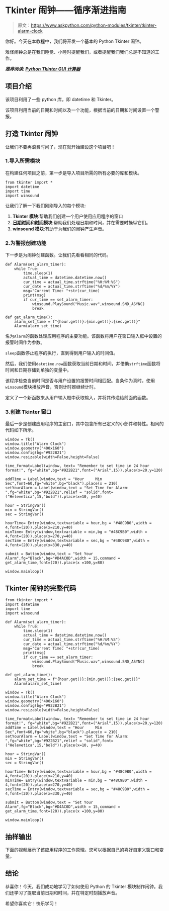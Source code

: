 # Tkinter 闹钟——循序渐进指南

> 原文：<https://www.askpython.com/python-modules/tkinter/tkinter-alarm-clock>

你好。今天在本教程中，我们将开发一个基本的 Python Tkinter 闹钟。

难怪闹钟总是在我们睡觉、小睡时提醒我们，或者提醒我们我们总是不知道的工作。

***推荐阅读: [Python Tkinter GUI 计算器](https://www.askpython.com/python/examples/gui-calculator-using-tkinter)***

## 项目介绍

该项目利用了一些 python 库，即 datetime 和 Tkinter。

该项目利用当前的日期和时间以及一个功能，根据当前的日期和时间设置一个警报。

## 打造 Tkinter 闹钟

让我们不要再浪费时间了，现在就开始建设这个项目吧！

### 1.导入所需模块

在构建任何项目之前，第一步是导入项目所需的所有必要的库和模块。

```
from tkinter import *
import datetime
import time
import winsound

```

让我们了解一下我们刚刚导入的每个模块:

1.  **Tkinter 模块**:帮助我们创建一个用户使用应用程序的窗口
2.  **[日期时间](https://www.askpython.com/python-modules/python-datetime-module)和[时间](https://www.askpython.com/python-modules/python-time-module)模块**:帮助我们处理日期和时间，并在需要时操纵它们。
3.  **winsound 模块**:有助于为我们的闹钟产生声音。

### 2.为警报创建功能

下一步是为闹钟创建函数。让我们先看看相同的代码。

```
def Alarm(set_alarm_timer):
    while True:
        time.sleep(1)
        actual_time = datetime.datetime.now()
        cur_time = actual_time.strftime("%H:%M:%S")
        cur_date = actual_time.strftime("%d/%m/%Y")
        msg="Current Time: "+str(cur_time)
        print(msg)
        if cur_time == set_alarm_timer:
            winsound.PlaySound("Music.wav",winsound.SND_ASYNC)
            break

def get_alarm_time():
    alarm_set_time = f"{hour.get()}:{min.get()}:{sec.get()}"
    Alarm(alarm_set_time)

```

名为`Alarm`的函数处理应用程序的主要功能。该函数将用户在窗口输入框中设置的报警时间作为参数。

`sleep`函数停止程序的执行，直到得到用户输入的时间值。

然后，我们使用`datetime.now`函数获取当前日期和时间，并借助`strftime`函数将时间和日期存储到单独的变量中。

该程序检查当前时间是否与用户设置的报警时间相匹配。当条件为真时，使用`winsound`模块播放声音，否则计时器继续计时。

定义了一个新函数来从用户输入框中获取输入，并将其传递给前面的函数。

### 3.创建 Tkinter 窗口

最后一步是创建应用程序的主窗口，其中包含所有已定义的小部件和特性。相同的代码如下所示。

```
window = Tk()
window.title("Alarm Clock")
window.geometry("400x160")
window.config(bg="#922B21")
window.resizable(width=False,height=False)

time_format=Label(window, text= "Remember to set time in 24 hour format!", fg="white",bg="#922B21",font=("Arial",15)).place(x=20,y=120)

addTime = Label(window,text = "Hour     Min     Sec",font=60,fg="white",bg="black").place(x = 210)
setYourAlarm = Label(window,text = "Set Time for Alarm: ",fg="white",bg="#922B21",relief = "solid",font=("Helevetica",15,"bold")).place(x=10, y=40)

hour = StringVar()
min = StringVar()
sec = StringVar()

hourTime= Entry(window,textvariable = hour,bg = "#48C9B0",width = 4,font=(20)).place(x=210,y=40)
minTime= Entry(window,textvariable = min,bg = "#48C9B0",width = 4,font=(20)).place(x=270,y=40)
secTime = Entry(window,textvariable = sec,bg = "#48C9B0",width = 4,font=(20)).place(x=330,y=40)

submit = Button(window,text = "Set Your Alarm",fg="Black",bg="#D4AC0D",width = 15,command = get_alarm_time,font=(20)).place(x =100,y=80)

window.mainloop()

```

## Tkinter 闹钟的完整代码

```
from tkinter import *
import datetime
import time
import winsound

def Alarm(set_alarm_timer):
    while True:
        time.sleep(1)
        actual_time = datetime.datetime.now()
        cur_time = actual_time.strftime("%H:%M:%S")
        cur_date = actual_time.strftime("%d/%m/%Y")
        msg="Current Time: "+str(cur_time)
        print(msg)
        if cur_time == set_alarm_timer:
            winsound.PlaySound("Music.wav",winsound.SND_ASYNC)
            break

def get_alarm_time():
    alarm_set_time = f"{hour.get()}:{min.get()}:{sec.get()}"
    Alarm(alarm_set_time)

window = Tk()
window.title("Alarm Clock")
window.geometry("400x160")
window.config(bg="#922B21")
window.resizable(width=False,height=False)

time_format=Label(window, text= "Remember to set time in 24 hour format!", fg="white",bg="#922B21",font=("Arial",15)).place(x=20,y=120)
addTime = Label(window,text = "Hour     Min     Sec",font=60,fg="white",bg="black").place(x = 210)
setYourAlarm = Label(window,text = "Set Time for Alarm: ",fg="white",bg="#922B21",relief = "solid",font=("Helevetica",15,"bold")).place(x=10, y=40)

hour = StringVar()
min = StringVar()
sec = StringVar()

hourTime= Entry(window,textvariable = hour,bg = "#48C9B0",width = 4,font=(20)).place(x=210,y=40)
minTime= Entry(window,textvariable = min,bg = "#48C9B0",width = 4,font=(20)).place(x=270,y=40)
secTime = Entry(window,textvariable = sec,bg = "#48C9B0",width = 4,font=(20)).place(x=330,y=40)

submit = Button(window,text = "Set Your Alarm",fg="Black",bg="#D4AC0D",width = 15,command = get_alarm_time,font=(20)).place(x =100,y=80)

window.mainloop()

```

## 抽样输出

下面的视频展示了该应用程序的工作原理。您可以根据自己的喜好自定义窗口和变量。

## 结论

恭喜你！今天，我们成功地学习了如何使用 Python 的 Tkinter 模块制作闹钟。我们还学习了提取当前日期和时间，并在特定时刻播放声音。

希望你喜欢它！快乐学习！